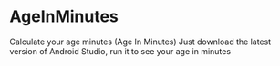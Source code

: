 # AgeInMinutes
Calculate your age minutes (Age In Minutes)
Just download the latest version of Android Studio, run it to see your age in minutes
